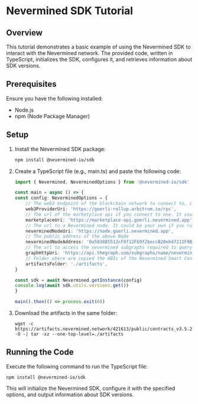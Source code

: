 # Nevermined SDK Tutorial

## Overview

This tutorial demonstrates a basic example of using the Nevermined SDK to interact with the Nevermined network. The provided code, written in TypeScript, initializes the SDK, configures it, and retrieves information about SDK versions.

## Prerequisites

Ensure you have the following installed:

- Node.js
- npm (Node Package Manager)

## Setup

1. Install the Nevermined SDK package:

   ```bash
   npm install @nevermined-io/sdk

2. Create a TypeScript file (e.g., main.ts) and paste the following code:
    ```ts
    import { Nevermined, NeverminedOptions } from '@nevermined-io/sdk'

    const main = async () => {
    const config: NeverminedOptions = {
        // The web3 endpoint of the blockchain network to connect to, could be an Infura endpoint, Quicknode, or any other web3 provider
        web3ProviderUri: 'https://goerli-rollup.arbitrum.io/rpc',
        // The url of the marketplace api if you connect to one. It could be your own service if you run a Marketplace API
        marketplaceUri: 'https://marketplace-api.goerli.nevermined.app',
        // The url to a Nevermined node. It could be your own if you run a Nevermined Node
        neverminedNodeUri: 'https://node.goerli.nevermined.app',
        // The public address of the above Node
        neverminedNodeAddress: '0x5838B5512cF9f12FE9f2beccB20eb47211F9B0bc',
        // The url to access the nevermined subgraphs required to query for on-chain events
        graphHttpUri: 'https://api.thegraph.com/subgraphs/name/nevermined-io/public',
        // Folder where are copied the ABIs of the Nevermined Smart Contracts
        artifactsFolder: './artifacts',
    }

    const sdk = await Nevermined.getInstance(config)
    console.log(await sdk.utils.versions.get())
    }

    main().then(() => process.exit(0))
    ```

3. Download the artifacts in the same folder:
    ```
    wget -c https://artifacts.nevermined.network/421613/public/contracts_v3.5.2.tar.gz -O -| tar -xz --one-top-level=./artifacts
    ```

## Running the Code
Execute the following command to run the TypeScript file:

    npm install @nevermined-io/sdk


This will initialize the Nevermined SDK, configure it with the specified options, and output information about SDK versions.

